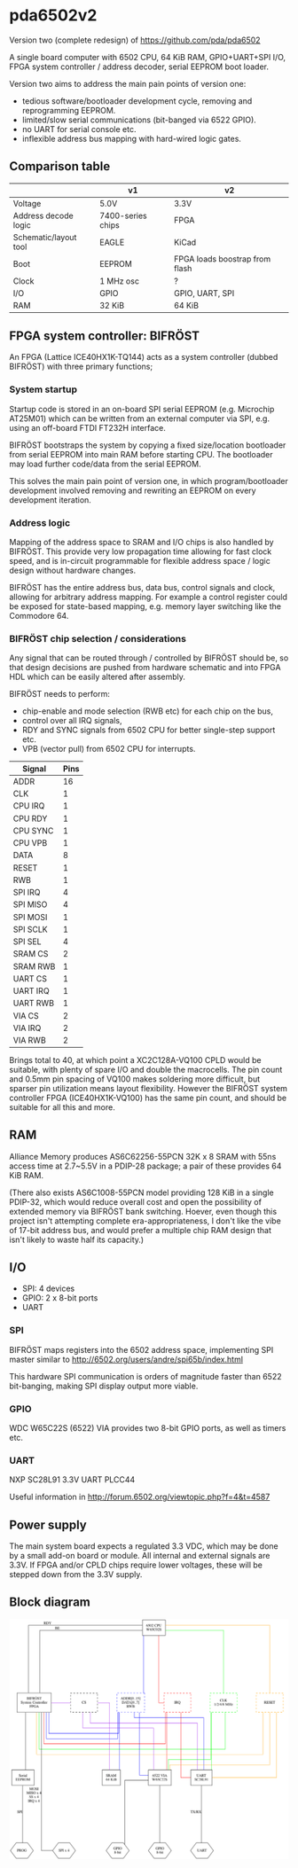 pda6502v2
=========

Version two (complete redesign) of https://github.com/pda/pda6502

A single board computer with 6502 CPU, 64 KiB RAM, GPIO+UART+SPI I/O,
FPGA system controller / address decoder, serial EEPROM boot loader.

Version two aims to address the main pain points of version one:

* tedious software/bootloader development cycle, removing and reprogramming EEPROM.
* limited/slow serial communications (bit-banged via 6522 GPIO).
* no UART for serial console etc.
* inflexible address bus mapping with hard-wired logic gates.


Comparison table
----------------

|                       | v1                  | v2                             |
| --------------------- | ------------------- | ------------------------------ |
| Voltage               | 5.0V                | 3.3V                           |
| Address decode logic  | 7400-series chips   | FPGA                           |
| Schematic/layout tool | EAGLE               | KiCad                          |
| Boot                  | EEPROM              | FPGA loads boostrap from flash |
| Clock                 | 1 MHz osc           | ?                              |
| I/O                   | GPIO                | GPIO, UART, SPI                |
| RAM                   | 32 KiB              | 64 KiB                         |


FPGA system controller: BIFRÖST
-------------------------------

An FPGA (Lattice ICE40HX1K-TQ144) acts as a system controller (dubbed BIFRÖST)
with three primary functions;

### System startup

Startup code is stored in an on-board SPI serial EEPROM (e.g. Microchip
AT25M01) which can be written from an external computer via SPI, e.g. using an
off-board FTDI FT232H interface.

BIFRÖST bootstraps the system by copying a fixed size/location bootloader from
serial EEPROM into main RAM before starting CPU.  The bootloader may load
further code/data from the serial EEPROM.

This solves the main pain point of version one, in which program/bootloader
development involved removing and rewriting an EEPROM on every development
iteration.

### Address logic

Mapping of the address space to SRAM and I/O chips is also handled by BIFRÖST.
This provide very low propagation time allowing for fast clock speed, and is
in-circuit programmable for flexible address space / logic design without
hardware changes.

BIFRÖST has the entire address bus, data bus, control signals and clock,
allowing for arbitrary address mapping. For example a control register could be
exposed for state-based mapping, e.g. memory layer switching like the Commodore
64.

### BIFRÖST chip selection / considerations

Any signal that can be routed through / controlled by BIFRÖST should be, so
that design decisions are pushed from hardware schematic and into FPGA HDL
which can be easily altered after assembly.

BIFRÖST needs to perform:

* chip-enable and mode selection (RWB etc) for each chip on the bus,
* control over all IRQ signals,
* RDY and SYNC signals from 6502 CPU for better single-step support etc.
* VPB (vector pull) from 6502 CPU for interrupts.

| Signal   | Pins |
| -------- | ---- |
| ADDR     |  16  |
| CLK      |   1  |
| CPU IRQ  |   1  |
| CPU RDY  |   1  |
| CPU SYNC |   1  |
| CPU VPB  |   1  |
| DATA     |   8  |
| RESET    |   1  |
| RWB      |   1  |
| SPI IRQ  |   4  |
| SPI MISO |   4  |
| SPI MOSI |   1  |
| SPI SCLK |   1  |
| SPI SEL  |   4  |
| SRAM CS  |   2  |
| SRAM RWB |   1  |
| UART CS  |   1  |
| UART IRQ |   1  |
| UART RWB |   1  |
| VIA CS   |   2  |
| VIA IRQ  |   2  |
| VIA RWB  |   2  |

Brings total to 40, at which point a XC2C128A-VQ100 CPLD would be suitable,
with plenty of spare I/O and double the macrocells. The pin count and 0.5mm pin
spacing of VQ100 makes soldering more difficult, but sparser pin utilization
means layout flexibility.  However the BIFRÖST system controller FPGA
(ICE40HX1K-VQ100) has the same pin count, and should be suitable for all this
and more.

RAM
---

Alliance Memory produces AS6C62256-55PCN 32K x 8 SRAM with 55ns access time at
2.7~5.5V in a PDIP-28 package; a pair of these provides 64 KiB RAM.

(There also exists AS6C1008-55PCN model providing 128 KiB in a single PDIP-32,
which would reduce overall cost and open the possibility of extended memory via
BIFRÖST bank switching. Hoever, even though this project isn't attempting
complete era-appropriateness, I don't like the vibe of 17-bit address bus, and
would prefer a multiple chip RAM design that isn't likely to waste half its
capacity.)


I/O
---

- SPI: 4 devices
- GPIO: 2 x 8-bit ports
- UART

### SPI

BIFRÖST maps registers into the 6502 address space, implementing SPI master
similar to http://6502.org/users/andre/spi65b/index.html

This hardware SPI communication is orders of magnitude faster than 6522
bit-banging, making SPI display output more viable.

### GPIO

WDC W65C22S (6522) VIA provides two 8-bit GPIO ports, as well as timers etc.

### UART

NXP SC28L91 3.3V UART PLCC44

Useful information in http://forum.6502.org/viewtopic.php?f=4&t=4587


Power supply
------------

The main system board expects a regulated 3.3 VDC, which may be done by a small
add-on board or module. All internal and external signals are 3.3V. If FPGA
and/or CPLD chips require lower voltages, these will be stepped down from the
3.3V supply.



Block diagram
-------------

![](docs/block.png)
